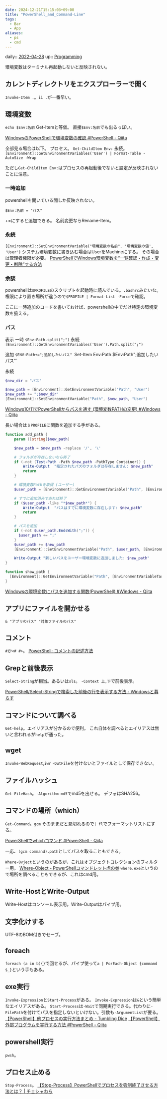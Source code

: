 ```yaml
---
date: 2024-12-21T15:15:03+09:00
title: "PowerShell_and_Command-Line"
tags:
  - Bar
  - App
aliases:
  - ps
  - cmd
---
```


daily:: [2022-04-28](Daily_Note/2022-04-28.md)
up:: [Programming](../Program/Programming.md)


環境変数はターミナル再起動しないと反映されない。

## カレントディレクトリをエクスプローラーで開く
`Invoke-Item .`。`ii .`が一番早い。

## 環境変数
`echo $Env:名前`
Get-Itemと等価。
直接`$Env:名前`でも出るっぽい。

[WindowsのPowerShellで環境変数の確認 #PowerShell - Qiita](https://qiita.com/zabu/items/85b01ec14e697cb2ff35)

全部見る場合は以下。
プロセス。
`Get-ChildItem Env:`
永続。
`[Environment]::GetEnvironmentVariables('User') | Format-Table -AutoSize -Wrap`

ただし`Get-ChildItem Env:`はプロセスの再起動後でないと設定が反映されないことに注意。


### 一時追加
powershellを開いている間しか反映されない。

`$Env:名前 = "パス"`

+=にすると追加できる。
名前変更ならRename-Item。

### 永続
`[Environment]::SetEnvironmentVariable("環境変数の名前", '環境変数の値', 'User')`
システム環境変数に書き込む場合はUserをMachineにする。
その場合は管理者権限が必要。
[PowerShellでWindows環境変数を“一覧確認・作成・変更・削除”する方法](https://zenn.dev/haretokidoki/articles/e2a6c521035d94)

### 余談
powershellは`$PROFILE`のスクリプトを起動時に読んでいる。`.bashrc`みたいな。
権限により置き場所が違うので`$PROFILE | Format-List -Force`で確認。

ここに一時追加のコードを書いておけば、powershellの中でだけ特定の環境変数を扱える。

### パス
表示
一時
`$Env:Path.split(";")`
永続
`[Environment]::GetEnvironmentVariables('User').Path.split(";")`

追加
`$ENV:Path+=";追加したいパス"
`Set-Item Env:Path $Env:Path";追加したいパス"`

永続
```powershell
$new_dir = "パス"

$new_path = [Environment]::GetEnvironmentVariable("Path", "User")
$new_path += ";$new_dir"
[Environment]::SetEnvironmentVariable("Path", $new_path, "User")
```

[Windows10/11でPowerShellからパスを通す (環境変数PATHの変更) #Windows - Qiita](https://qiita.com/zakuroishikuro/items/754e44e4b59580ca451d)

長い場合は`＄PROFILE`に関数を追加する手がある。

```powershell
function add_path {
    param ([string]$new_path)

    $new_path = $new_path -replace '/', '\'

    # フォルダが存在しないなら終了
    if (-not (Test-Path -Path $new_path -PathType Container)) {
        Write-Output  "指定されたパスのフォルダは存在しません: $new_path"
        return
    }

    # 環境変数Pathを取得 (ユーザー)
    $user_path = [Environment]::GetEnvironmentVariable("Path", [EnvironmentVariableTarget]::User)

    # すでに追加済みであれば終了
    if ($user_path -like "*$new_path*") {
        Write-Output  "パスはすでに環境変数に存在します: $new_path"
        return
    }

    # パスを追加
    if (-not $user_path.EndsWith(";")) {
      $user_path += ";"
    }
    $user_path += $new_path
    [Environment]::SetEnvironmentVariable("Path", $user_path, [EnvironmentVariableTarget]::User)

    Write-Output "新しいパスをユーザー環境変数に追加しました: $new_path"
}

function show_path {
  [Environment]::GetEnvironmentVariable("Path", [EnvironmentVariableTarget]::User).Split(";")
}

```


[Windowsの環境変数にパスを追加する関数(PowerShell) #Windows - Qiita](https://qiita.com/zakuroishikuro/items/291d10fb87565e0e0e10)

## アプリにファイルを開かせる
`& "アプリのパス" "対象ファイルのパス"`

## コメント
`#`か`<# #>`。
[PowerShell: コメントの記述方法](https://step-learn.com/article/powershell/001-comment.html)

## Grepと前後表示
`Select-String`が相当。あるいは`sls`。
`-Context 上,下`で前後表示。

[PowerShell/Select-Stringで検索した前後の行を表示する方法 - Windowsと暮らす](https://win.just4fun.biz/?PowerShell/Select-Stringで検索した前後の行を表示する方法)

## コマンドについて調べる
`Get-help`。エイリアスが分かるので便利。
これ自体を調べるとエイリアスは無いと言われるが`help`が通った。

## wget
`Invoke-WebRequest`,`iwr`
`-OutFile`を付けないとファイルとして保存できない。

## ファイルハッシュ
`Get-FileHash`。`-Algorithm md5`でmd5を出せる。
デフォはSHA256。

## コマンドの場所（which）
`Get-Command`。`gcm`
そのままだと見切れるので`| fl`でフォーマットリストにする。

[PowerShellでwhichコマンド #PowerShell - Qiita](https://qiita.com/Hiraku/items/e42bc5756157949a9742)

一応、`(gcm command).path`としてパスを取ることもできる。

`Where-Ovject`というのがあるが、これはオブジェクトコレクションのフィルター用。
[Where-Object - PowerShellコマンドレット虎の巻](https://powershell.command-ref.com/cmdlet-where-object.html)
`where.exe`というので場所を調べることもできるが、これはcmd用。


## Write-HostとWrite-Output
Write-Hostはコンソール表示用。Write-Outputはパイプ用。

## 文字化けする
UTF-8のBOM付きでセーブ。

## foreach
`foreach (a in b){}`で回せるが、パイプ使って`a | ForEach-Object {command $_}`という手もある。

## exe実行
`Invoke-Expression`と`Start-Process`がある。
`Invoke-Expression`は`&`という簡単なエイリアスがある。
`Start-Process`は`-Wait`で同期実行できる。代わりに`-FilePath`を付けてパスを指定しないといけない。引数も`-ArgumentList`が要る。
[【PowerShell】他プロセスの実行方法まとめ - Tumbling Dice](https://outofmem.hatenablog.com/entry/2015/07/12/161527)
[【PowerShell】外部プログラムを実行する方法 #PowerShell - Qiita](https://qiita.com/nkojima/items/2a0d588782530cbf6669)

## powershell実行
`pwsh`。

## プロセス止める
`Stop-Process`。
[【Stop-Process】PowerShellでプロセスを強制終了させる方法とは？ | チェシャわら](https://cheshire-wara.com/powershell/ps-cmdlets/system-service/stop-process/)